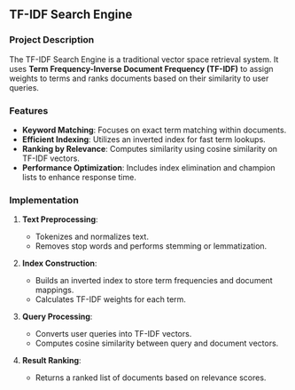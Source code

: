 ## **TF-IDF Search Engine**

### **Project Description**
The TF-IDF Search Engine is a traditional vector space retrieval system. It uses **Term Frequency-Inverse Document Frequency (TF-IDF)** to assign weights to terms and ranks documents based on their similarity to user queries.

### **Features**
- **Keyword Matching**: Focuses on exact term matching within documents.
- **Efficient Indexing**: Utilizes an inverted index for fast term lookups.
- **Ranking by Relevance**: Computes similarity using cosine similarity on TF-IDF vectors.
- **Performance Optimization**: Includes index elimination and champion lists to enhance response time.

### **Implementation**
1. **Text Preprocessing**:
   - Tokenizes and normalizes text.
   - Removes stop words and performs stemming or lemmatization.

2. **Index Construction**:
   - Builds an inverted index to store term frequencies and document mappings.
   - Calculates TF-IDF weights for each term.

3. **Query Processing**:
   - Converts user queries into TF-IDF vectors.
   - Computes cosine similarity between query and document vectors.

4. **Result Ranking**:
   - Returns a ranked list of documents based on relevance scores.
